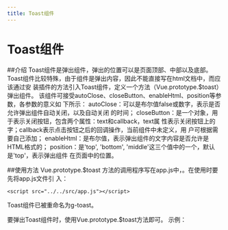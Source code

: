```yaml
---
title: Toast组件
---
```

# Toast组件

##介绍
Toast组件是弹出组件，弹出的位置可以是页面顶部、中部以及底部。
Toast组件比较特殊，由于组件是弹出内容，因此不能直接写在html文档中，而应该通过安
装插件的方法引入Toast组件，定义一个方法（Vue.prototype.$toast）弹出组件。
该组件可接受autoClose、closeButton、enableHtml、position等参数，各参数的意义如
下所示：
autoClose：可以是布尔值false或数字，表示是否允许弹出组件自动关闭，以及自动关闭
的时间；
closeButton：是一个对象，用于表示关闭按钮，包含两个属性：text和callback，text属
性表示关闭按钮上的字；callback表示点击按钮之后的回调操作，当前组件中未定义，用
户可根据需要自己添加；
enableHtml：是布尔值，表示弹出组件的文字内容是否允许是HTML格式的；
position：是'top', 'bottom', 'middle'这三个值中的一个，默认是'top'，表示弹出组件
在页面中的位置。

##使用方法
Vue.prototype.$toast 方法的调用程序写在app.js中，。在使用时要先将app.js文件引
入：
```
<script src="../../src/app.js"></script>
```
Toast组件已被重命名为g-toast。

要弹出Toast组件时，使用Vue.prototype.$toast方法即可。
示例：
<ClientOnly>
  <toast-demos></toast-demos>
</ClientOnly>